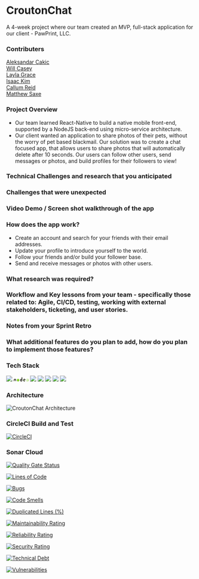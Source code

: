 # CroutonChat

A 4-week project where our team created an MVP, full-stack application for our client - PawPrint, LLC. 

### Contributers
[Aleksandar Cakic](https://github.com/aleksandar-cakic)<br/>
[Will Casey](https://github.com/notwillcasey)<br/>
[Layla Grace](https://github.com/thegraceoflayla)<br/>
[Isaac Kim](https://github.com/isaack87)<br/>
[Callum Reid](https://github.com/callumreid)<br/>
[Matthew Saxe](https://github.com/mattsaxe17)<br/>

### Project Overview
- Our team learned React-Native to build a native mobile front-end, supported by a NodeJS back-end using micro-service architecture. 
- Our client wanted an application to share photos of their pets, without the worry of pet based blackmail. Our solution was to create a chat focused app, that allows users to share photos that will automatically delete after 10 seconds. Our users can follow other users, send messages or photos, and build profiles for their followers to view!

 


### Technical Challenges and research that you anticipated

### Challenges that were unexpected

### Video Demo / Screen shot walkthrough of the app

### How does the app work?
- Create an account and search for your friends with their email addresses.
- Update your profile to introduce yourself to the world.
- Follow your friends and/or build your follower base.
- Send and receive messages or photos with other users.

### What research was required?

### Workflow and Key lessons from your team - specifically those related to: Agile, CI/CD, testing, working with external stakeholders, ticketing, and user stories.

### Notes from your Sprint Retro

### What additional features do you plan to add, how do you plan to implement those features?








### Tech Stack
<div align="none" ><span align="center"><img width="40" src="https://raw.githubusercontent.com/gilbarbara/logos/master/logos/javascript.svg"/></span>
<span align="center"><img width="40" src="https://raw.githubusercontent.com/gilbarbara/logos/master/logos/nodejs.svg"/></span>
<span align="center"><img width="40" src="https://raw.githubusercontent.com/gilbarbara/logos/master/logos/react.svg"/></span>
<span align="center"><img width="40" src="https://raw.githubusercontent.com/gilbarbara/logos/master/logos/postgresql.svg"/></span>
<span align="center"><img width="40" src="https://raw.githubusercontent.com/gilbarbara/logos/master/logos/jest.svg"/></span>
<span align="center"><img width="40" src="https://raw.githubusercontent.com/gilbarbara/logos/master/logos/aws-ec2.svg"/></span>
<span align="center"><img width="40" src="https://raw.githubusercontent.com/gilbarbara/logos/master/logos/aws-s3.svg"/></span></div>


### Architecture
![CroutonChat Architecture](https://user-images.githubusercontent.com/54588865/142109519-f47d8dc9-74ce-4474-9d63-f7c16e238aa3.jpg)



### CircleCI Build and Test

[![CircleCI](https://circleci.com/gh/rpp29-boc-rebecca-purple/CrutonChat/tree/main.svg?style=svg)](https://circleci.com/gh/rpp29-boc-rebecca-purple/CrutonChat/tree/main)

### Sonar Cloud

[![Quality Gate Status](https://sonarcloud.io/api/project_badges/measure?project=rpp29-boc-rebecca-purple_CrutonChat&metric=alert_status)](https://sonarcloud.io/summary/new_code?id=rpp29-boc-rebecca-purple_CrutonChat)

[![Lines of Code](https://sonarcloud.io/api/project_badges/measure?project=rpp29-boc-rebecca-purple_CrutonChat&metric=ncloc)](https://sonarcloud.io/summary/new_code?id=rpp29-boc-rebecca-purple_CrutonChat)

[![Bugs](https://sonarcloud.io/api/project_badges/measure?project=rpp29-boc-rebecca-purple_CrutonChat&metric=bugs)](https://sonarcloud.io/summary/new_code?id=rpp29-boc-rebecca-purple_CrutonChat)

[![Code Smells](https://sonarcloud.io/api/project_badges/measure?project=rpp29-boc-rebecca-purple_CrutonChat&metric=code_smells)](https://sonarcloud.io/summary/new_code?id=rpp29-boc-rebecca-purple_CrutonChat)

[![Duplicated Lines (%)](https://sonarcloud.io/api/project_badges/measure?project=rpp29-boc-rebecca-purple_CrutonChat&metric=duplicated_lines_density)](https://sonarcloud.io/summary/new_code?id=rpp29-boc-rebecca-purple_CrutonChat)

[![Maintainability Rating](https://sonarcloud.io/api/project_badges/measure?project=rpp29-boc-rebecca-purple_CrutonChat&metric=sqale_rating)](https://sonarcloud.io/summary/new_code?id=rpp29-boc-rebecca-purple_CrutonChat)

[![Reliability Rating](https://sonarcloud.io/api/project_badges/measure?project=rpp29-boc-rebecca-purple_CrutonChat&metric=reliability_rating)](https://sonarcloud.io/summary/new_code?id=rpp29-boc-rebecca-purple_CrutonChat)

[![Security Rating](https://sonarcloud.io/api/project_badges/measure?project=rpp29-boc-rebecca-purple_CrutonChat&metric=security_rating)](https://sonarcloud.io/summary/new_code?id=rpp29-boc-rebecca-purple_CrutonChat)

[![Technical Debt](https://sonarcloud.io/api/project_badges/measure?project=rpp29-boc-rebecca-purple_CrutonChat&metric=sqale_index)](https://sonarcloud.io/summary/new_code?id=rpp29-boc-rebecca-purple_CrutonChat)

[![Vulnerabilities](https://sonarcloud.io/api/project_badges/measure?project=rpp29-boc-rebecca-purple_CrutonChat&metric=vulnerabilities)](https://sonarcloud.io/summary/new_code?id=rpp29-boc-rebecca-purple_CrutonChat)

